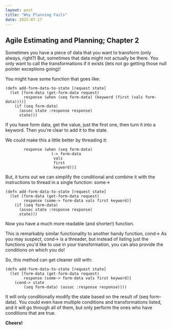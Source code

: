 ```yaml
---
layout: post
title: "Why Planning Fails"
date: 2025-07-17
---
```


## Agile Estimating and Planning; Chapter 2

Sometimes you have a piece of data that you want to transform (only always, right?)
But, sometimes that data might not actually be there. You only want to call the 
transformations if it exists (lets not go getting those null pointer exceptions going)!

You might have some function that goes like: 
````
(defn add-form-data-to-state [request state]
  (let [form-data (get-form-data request)
        response (when (seq form-data) (keyword (first (vals form-data))))]
    (if (seq form-data)
      (assoc state :response response)
      state)))
````
If you have form data, get the value, just the first one, then turn it into a keyword. 
Then you're clear to add it to the state. 

We could make this a little better by threading it: 

````
        response (when (seq form-data)
                    (-> form-data 
                     vals 
                     first 
                     keyword))]
````
But, it turns out we can simplify the conditional and combine it with the instructions 
to thread in a single function: some->

````
(defn add-form-data-to-state [request state]
  (let [form-data (get-form-data request)
        response (some-> form-data vals first keyword)]
    (if (seq form-data)
      (assoc state :response response)
      state)))
````

Now you have a much more readable (and shorter!) function.

This is remarkably similar functionality to another handy function, cond->
As you may suspect, cond-> is a threader, but instead of listing just the functions
you'd like to use in your transformation, you can also provide the conditions on which you do!

So, this method can get cleaner still with: 

````
(defn add-form-data-to-state [request state]
  (let [form-data (get-form-data request)
        response (some-> form-data vals first keyword)]
    (cond-> state 
        (seq form-data) (assoc :response response))))
````
It will only conditionally modify the state based on the result of (seq form-data). You 
could even have multiple conditions and transformations listed, and it will go through all of them, 
but only perform the ones who have conditions that are true.


**Cheers!**